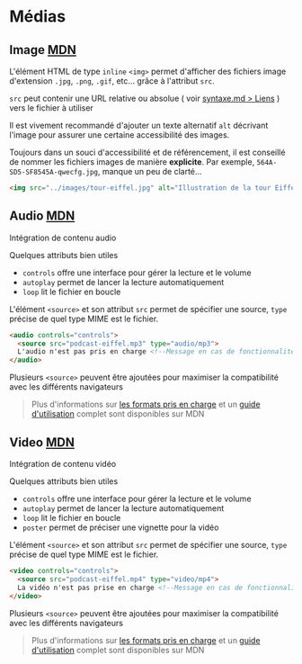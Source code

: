 # Médias

## Image [MDN](https://developer.mozilla.org/fr/docs/Web/HTML/Element/img)

L'élément HTML de type `inline` `<img>` permet d'afficher des fichiers image d'extension `.jpg`, `.png`, `.gif`, etc... grâce à l'attribut `src`.

`src` peut contenir une URL relative ou absolue ( voir [syntaxe.md > Liens](syntaxe.md) ) vers le fichier à utiliser

Il est vivement recommandé d'ajouter un texte alternatif `alt` décrivant l'image pour assurer une certaine accessibilité des images.

Toujours dans un souci d'accessibilité et de référencement, il est conseillé de nommer les fichiers images de manière **explicite**. 
Par exemple, `564A-SD5-SF8545A-qwecfg.jpg`, manque un peu de clarté... 

```html
<img src="../images/tour-eiffel.jpg" alt="Illustration de la tour Eiffel">
```

## Audio [MDN](https://developer.mozilla.org/fr/docs/Web/HTML/Element/audio)

Intégration de contenu audio

Quelques attributs bien utiles

- `controls` offre une interface pour gérer la lecture et le volume
- `autoplay` permet de lancer la lecture automatiquement
- `loop` lit le fichier en boucle

L'élément `<source>` et son attribut `src` permet de spécifier une source, `type` précise de quel type  MIME est le fichier.

```html
<audio controls="controls">
  <source src="podcast-eiffel.mp3" type="audio/mp3">
  L'audio n'est pas pris en charge <!--Message en cas de fonctionnalité non supportée-->
</audio>
```

Plusieurs `<source>` peuvent être ajoutées pour maximiser la compatibilité avec les différents navigateurs

> Plus d'informations sur [les formats pris en charge](https://developer.mozilla.org/fr/docs/Web/HTML/Formats_pour_audio_video) et un [guide d'utilisation](https://developer.mozilla.org/fr/docs/Web/HTML/Utilisation_d'audio_et_video_en_HTML5) complet sont disponibles sur MDN

## Video [MDN](https://developer.mozilla.org/fr/docs/Web/HTML/Element/video)

Intégration de contenu vidéo

Quelques attributs bien utiles

- `controls` offre une interface pour gérer la lecture et le volume
- `autoplay` permet de lancer la lecture automatiquement
- `loop` lit le fichier en boucle
- `poster` permet de préciser une vignette pour la vidéo

L'élément `<source>` et son attribut `src` permet de spécifier une source, `type` précise de quel type  MIME est le fichier.

```html
<video controls="controls">
  <source src="podcast-eiffel.mp4" type="video/mp4">
  La vidéo n'est pas prise en charge <!--Message en cas de fonctionnalité non supportée-->
</video>
```

Plusieurs `<source>` peuvent être ajoutées pour maximiser la compatibilité avec les différents navigateurs

> Plus d'informations sur [les formats pris en charge](https://developer.mozilla.org/fr/docs/Web/HTML/Formats_pour_audio_video) et un [guide d'utilisation](https://developer.mozilla.org/fr/docs/Web/HTML/Utilisation_d'audio_et_video_en_HTML5) complet sont disponibles sur MDN